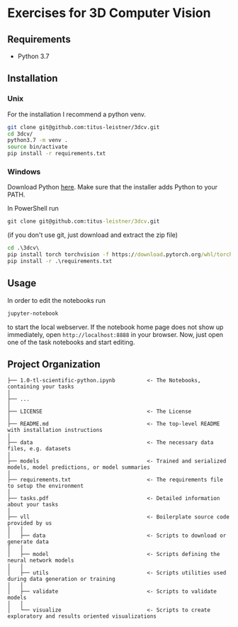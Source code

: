# Exercises for 3D Computer Vision

## Requirements

* Python 3.7

## Installation

### Unix
For the installation I recommend a python venv.
```sh
git clone git@github.com:titus-leistner/3dcv.git
cd 3dcv/
python3.7 -m venv .
source bin/activate
pip install -r requirements.txt
```

### Windows
Download Python [here](https://www.python.org/downloads/windows/).
Make sure that the installer adds Python to your PATH.

In PowerShell run
```bat
git clone git@github.com:titus-leistner/3dcv.git
```
(if you don't use git, just download and extract the zip file)
```bat
cd .\3dcv\
pip install torch torchvision -f https://download.pytorch.org/whl/torch_stable.html
pip install -r .\requirements.txt
```

## Usage

In order to edit the notebooks run
```sh
jupyter-notebook
```
to start the local webserver.
If the notebook home page does not show up immediately, open `http://localhost:8888` in your browser.
Now, just open one of the task notebooks and start editing.

## Project Organization
    
    ├── 1.0-tl-scientific-python.ipynb          <- The Notebooks, containing your tasks
    │
    ├── ...
    │
    ├── LICENSE                                 <- The License
    │
    ├── README.md                               <- The top-level README with installation instructions
    │
    ├── data                                    <- The necessary data files, e.g. datasets
    │
    ├── models                                  <- Trained and serialized models, model predictions, or model summaries
    │
    ├── requirements.txt                        <- The requirements file to setup the environment
    │
    ├── tasks.pdf                               <- Detailed information about your tasks
    │
    ├── vll                                     <- Boilerplate source code provided by us
    │   │
    │   ├── data                                <- Scripts to download or generate data
    │   │
    │   ├── model                               <- Scripts defining the neural network models
    │   │
    │   ├── utils                               <- Scripts utilities used during data generation or training
    │   │
    │   ├── validate                            <- Scripts to validate models
    │   │
    │   └── visualize                           <- Scripts to create exploratory and results oriented visualizations
